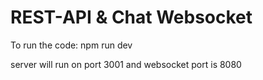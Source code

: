 # REST-API & Chat Websocket
To run the code:
npm run dev

server will run on port 3001 and websocket port is 8080
